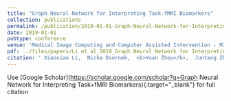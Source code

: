 ```yaml
---
title: "Graph Neural Network for Interpreting Task-fMRI Biomarkers"
collection: publications
permalink: /publication/2019-01-01-Graph-Neural-Network-for-Interpreting-Task-fMRI-Biomarkers
date: 2019-01-01
pubtype: conference
venue: 'Medical Image Computing and Computer Assisted Intervention - MICCAI 2019'
pdf: ../files/papers/Li et al_2019_Graph Neural Network for Interpreting Task-fMRI Biomarkers.pdf
citation: ' Xiaoxiao Li,  Nicha Dvornek,  <b>Yuan Zhou</b>,  Juntang Zhuang,  Pamela Ventola,  James Duncan, "Graph Neural Network for Interpreting Task-fMRI Biomarkers." <i>Medical Image Computing and Computer Assisted Intervention - MICCAI 2019</i>, 2019.'
---
```

Use [Google Scholar](https://scholar.google.com/scholar?q=Graph Neural Network for Interpreting Task+fMRI Biomarkers){:target="_blank"} for full citation